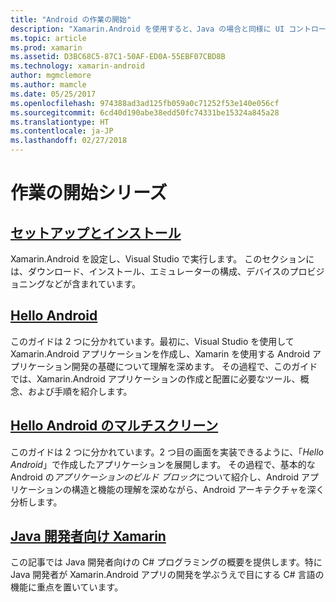 ```yaml
---
title: "Android の作業の開始"
description: "Xamarin.Android を使用すると、Java の場合と同様に UI コントロールを使用しながら、柔軟かつ洗練された最新言語 (C#)、基本クラス ライブラリ (BCL) のパワー、すぐに利用できるファースト クラス IDE (Visual Studio) も使って、ネイティブ Android アプリケーションを作成できるようになります。 このシリーズでは、Xamarin.Android 開発の基本を紹介します。 ここでは、セットアップとインストールから最初のアプリケーションのビルドまでを説明します。"
ms.topic: article
ms.prod: xamarin
ms.assetid: D3BC68C5-87C1-50AF-ED0A-55EBF07CBD8B
ms.technology: xamarin-android
author: mgmclemore
ms.author: mamcle
ms.date: 05/25/2017
ms.openlocfilehash: 974388ad3ad125fb059a0c71252f53e140e056cf
ms.sourcegitcommit: 6cd40d190abe38edd50fc74331be15324a845a28
ms.translationtype: HT
ms.contentlocale: ja-JP
ms.lasthandoff: 02/27/2018
---
```

# <a name="getting-started-series"></a>作業の開始シリーズ

##  <a name="setup-and-installationandroidget-startedinstallationindexmd"></a>[セットアップとインストール](~/android/get-started/installation/index.md)

Xamarin.Android を設定し、Visual Studio で実行します。 このセクションには、ダウンロード、インストール、エミュレーターの構成、デバイスのプロビジョニングなどが含まれています。


##  <a name="hello-androidandroidget-startedhello-androidindexmd"></a>[Hello Android](~/android/get-started/hello-android/index.md)

このガイドは 2 つに分かれています。最初に、Visual Studio を使用して Xamarin.Android アプリケーションを作成し、Xamarin を使用する Android アプリケーション開発の基礎について理解を深めます。
その過程で、このガイドでは、Xamarin.Android アプリケーションの作成と配置に必要なツール、概念、および手順を紹介します。


##  <a name="hello-android-multiscreenandroidget-startedhello-android-multiscreenindexmd"></a>[Hello Android のマルチスクリーン](~/android/get-started/hello-android-multiscreen/index.md)

このガイドは 2 つに分かれています。2 つ目の画面を実装できるように、「_Hello Android_」で作成したアプリケーションを展開します。 その過程で、基本的な Android の*アプリケーションのビルド ブロック*について紹介し、Android アプリケーションの構造と機能の理解を深めながら、Android アーキテクチャを深く分析します。


##  <a name="xamarin-for-java-developersandroidget-startedjava-developersmd"></a>[Java 開発者向け Xamarin](~/android/get-started/java-developers.md)

この記事では Java 開発者向けの C# プログラミングの概要を提供します。特に Java 開発者が Xamarin.Android アプリの開発を学ぶうえで目にする C# 言語の機能に重点を置いています。